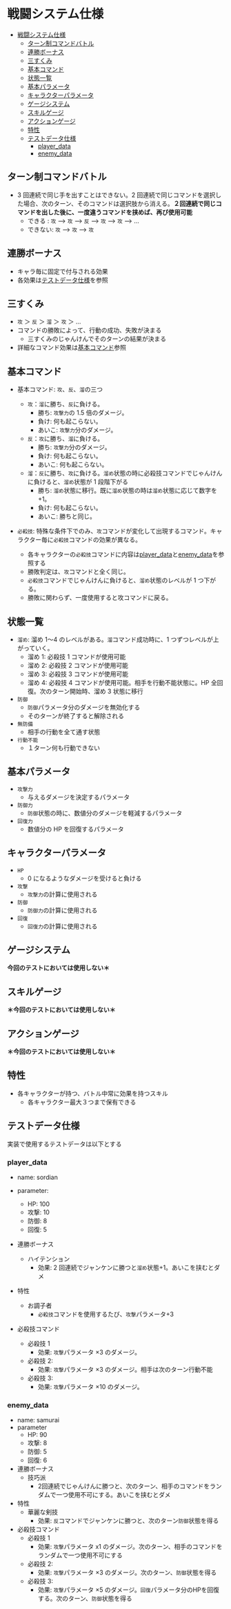 # 戦闘システム仕様

- [戦闘システム仕様](#戦闘システム仕様)
    - [ターン制コマンドバトル](#ターン制コマンドバトル)
    - [連勝ボーナス](#連勝ボーナス)
    - [三すくみ](#三すくみ)
    - [基本コマンド](#基本コマンド)
    - [状態一覧](#状態一覧)
    - [基本パラメータ](#基本パラメータ)
    - [キャラクターパラメータ](#キャラクターパラメータ)
    - [ゲージシステム](#ゲージシステム)
    - [スキルゲージ](#スキルゲージ)
    - [アクションゲージ](#アクションゲージ)
    - [特性](#特性)
    - [テストデータ仕様](#テストデータ仕様)
        - [player\_data](#player_data)
        - [enemy\_data](#enemy_data)

## ターン制コマンドバトル

- 3 回連続で同じ手を出すことはできない。2 回連続で同じコマンドを選択した場合、次のターン、そのコマンドは選択肢から消える。**２回連続で同じコマンドを出した後に、一度違うコマンドを挟めば、再び使用可能**
    - できる : `攻` --> `攻` --> `反` --> `攻` --> `攻` --> ...
    - できない: `攻` --> `攻` --> `攻`

## 連勝ボーナス

- キャラ毎に固定で付与される効果
- 各効果は[テストデータ仕様](#テストデータ仕様)を参照

## 三すくみ

- `攻` ＞ `反` ＞ `溜` ＞ `攻` ＞ ...
- コマンドの勝敗によって、行動の成功、失敗が決まる
    - 三すくみのじゃんけんでそのターンの結果が決まる
- 詳細なコマンド効果は[基本コマンド](#基本コマンド)参照

## 基本コマンド

- 基本コマンド: `攻`、`反`、`溜`の三つ
    - `攻`：`溜`に勝ち、`反`に負ける。
        - 勝ち: `攻撃力`の 1.5 倍のダメージ。
        - 負け: 何も起こらない。
        - あいこ: `攻撃力`分のダメージ。
    - `反`：`攻`に勝ち、`溜`に負ける。
        - 勝ち: `攻撃力`分のダメージ。
        - 負け: 何も起こらない。
        - あいこ: 何も起こらない。
    - `溜`：`反`に勝ち、`攻`に負ける。`溜め`状態の時に必殺技コマンドでじゃんけんに負けると、`溜め`状態が 1 段階下がる
        - 勝ち: `溜め`状態に移行。既に`溜め`状態の時は`溜め`状態に応じて数字を+1。
        - 負け: 何も起こらない。
        - あいこ: 勝ちと同じ。

- `必殺技`: 特殊な条件下でのみ、`攻`コマンドが変化して出現するコマンド。キャラクター毎に`必殺技`コマンドの効果が異なる。
    - 各キャラクターの`必殺技`コマンドに内容は[player_data](#player_data)と[enemy_data](#enemy_data)を参照する
    - 勝敗判定は、`攻`コマンドと全く同じ。
    - `必殺技`コマンドでじゃんけんに負けると、`溜め`状態のレベルが 1 つ下がる。
    - 勝敗に関わらず、一度使用すると攻コマンドに戻る。

## 状態一覧

- `溜め`: 溜め 1〜4 のレベルがある。`溜`コマンド成功時に、1 つずつレベルが上がっていく。
    - 溜め 1: 必殺技 1 コマンドが使用可能
    - 溜め 2: 必殺技 2 コマンドが使用可能
    - 溜め 3: 必殺技 3 コマンドが使用可能
    - 溜め 4: 必殺技 4 コマンドが使用可能。相手を行動不能状態に。HP 全回復。次のターン開始時、溜め 3 状態に移行
- `防御`
    - `防御`パラメータ分のダメージを無効化する
    - そのターンが終了すると解除される
- `無防備`
    - 相手の行動を全て通す状態
- `行動不能`
    - １ターン何も行動できない

## 基本パラメータ

- `攻撃力`
    - 与えるダメージを決定するパラメータ
- `防御力`
    - `防御`状態の時に、数値分のダメージを軽減するパラメータ
- `回復力`
    - 数値分の HP を回復するパラメータ

## キャラクターパラメータ

- `HP`
    - 0 になるようなダメージを受けると負ける
- `攻撃`
    - `攻撃力`の計算に使用される
- `防御`
    - `防御力`の計算に使用される
- `回復`
    - `回復力`の計算に使用される

## ゲージシステム

**今回のテストにおいては使用しない＊**

## スキルゲージ

**＊今回のテストにおいては使用しない＊**

## アクションゲージ

**＊今回のテストにおいては使用しない＊**

## 特性

- 各キャラクターが持つ、バトル中常に効果を持つスキル
    - 各キャラクター最大３つまで保有できる

## テストデータ仕様

実装で使用するテストデータは以下とする

### player_data

- name: sordian
- parameter:
    - HP: 100
    - 攻撃: 10
    - 防御: 8
    - 回復: 5
- 連勝ボーナス
    - ハイテンション
        - 効果: 2 回連続でジャンケンに勝つと`溜め`状態+1。あいこを挟むとダメ
- 特性
    - お調子者
        - `必殺技`コマンドを使用するたび、`攻撃`パラメータ+3

- 必殺技コマンド
    - 必殺技 1
        - 効果: `攻撃`パラメータ ×3 のダメージ。
    - 必殺技 2:
        - 効果: `攻撃`パラメータ ×3 のダメージ。相手は次のターン行動不能
    - 必殺技 3:
        - 効果: `攻撃`パラメータ ×10 のダメージ。

### enemy_data

- name: samurai
- parameter
    - HP: 90
    - 攻撃: 8
    - 防御: 5
    - 回復: 6
- 連勝ボーナス
    - 技巧派
        - 2回連続でじゃんけんに勝つと、次のターン、相手のコマンドをランダムで一つ使用不可にする。あいこを挟むとダメ
- 特性
    - 華麗な剣技
        - 効果: `反`コマンドでジャンケンに勝つと、次のターン`防御`状態を得る
- 必殺技コマンド
    - 必殺技 1
        - 効果: `攻撃`パラメータ x1 のダメージ。次のターン、相手のコマンドをランダムで一つ使用不可にする
    - 必殺技 2:
        - 効果: `攻撃`パラメータ ×3 のダメージ。次のターン、`防御`状態を得る
    - 必殺技 3:
        - 効果: `攻撃`パラメータ ×5 のダメージ。`回復`パラメータ分のHPを回復する。次のターン、`防御`状態を得る
